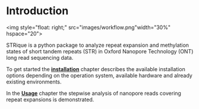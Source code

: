 # Introduction

<img style="float: right;" src="images/workflow.png"width="30%" hspace="20">

STRique is a python package to analyze repeat expansion and methylation states of short tandem repeats (STR) in Oxford Nanopore Technology (ONT) long read sequencing data.

To get started the **[installation](installation/prerequisites.md)** chapter describes the available installation options depending on the operation system, available hardware and already existing environments.

In the **[Usage](examples/intro.md)** chapter the stepwise analysis of nanopore reads covering repeat expansions is demonstrated.

